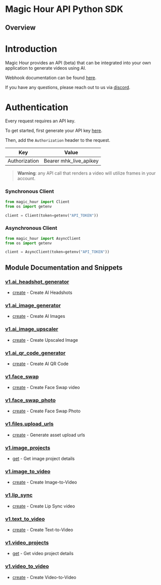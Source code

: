 
# Magic Hour API Python SDK

## Overview

# Introduction 

Magic Hour provides an API (beta) that can be integrated into your own application to generate videos using AI. 

Webhook documentation can be found [here](https://magichour.ai/docs/webhook).

If you have any questions, please reach out to us via [discord](https://discord.gg/JX5rgsZaJp).

# Authentication

Every request requires an API key.

To get started, first generate your API key [here](https://magichour.ai/settings/developer).

Then, add the `Authorization` header to the request.

| Key | Value |
|-|-|
| Authorization | Bearer mhk_live_apikey |

> **Warning**: any API call that renders a video will utilize frames in your account.


### Synchronous Client

```python
from magic_hour import Client
from os import getenv

client = Client(token=getenv("API_TOKEN"))
```

### Asynchronous Client

```python
from magic_hour import AsyncClient
from os import getenv

client = AsyncClient(token=getenv("API_TOKEN"))
```

## Module Documentation and Snippets

### [v1.ai_headshot_generator](magic_hour/resources/v1/ai_headshot_generator/README.md)

* [create](magic_hour/resources/v1/ai_headshot_generator/README.md#create) - Create AI Headshots

### [v1.ai_image_generator](magic_hour/resources/v1/ai_image_generator/README.md)

* [create](magic_hour/resources/v1/ai_image_generator/README.md#create) - Create AI Images

### [v1.ai_image_upscaler](magic_hour/resources/v1/ai_image_upscaler/README.md)

* [create](magic_hour/resources/v1/ai_image_upscaler/README.md#create) - Create Upscaled Image

### [v1.ai_qr_code_generator](magic_hour/resources/v1/ai_qr_code_generator/README.md)

* [create](magic_hour/resources/v1/ai_qr_code_generator/README.md#create) - Create AI QR Code

### [v1.face_swap](magic_hour/resources/v1/face_swap/README.md)

* [create](magic_hour/resources/v1/face_swap/README.md#create) - Create Face Swap video

### [v1.face_swap_photo](magic_hour/resources/v1/face_swap_photo/README.md)

* [create](magic_hour/resources/v1/face_swap_photo/README.md#create) - Create Face Swap Photo

### [v1.files.upload_urls](magic_hour/resources/v1/files/upload_urls/README.md)

* [create](magic_hour/resources/v1/files/upload_urls/README.md#create) - Generate asset upload urls

### [v1.image_projects](magic_hour/resources/v1/image_projects/README.md)

* [get](magic_hour/resources/v1/image_projects/README.md#get) - Get image project details

### [v1.image_to_video](magic_hour/resources/v1/image_to_video/README.md)

* [create](magic_hour/resources/v1/image_to_video/README.md#create) - Create Image-to-Video

### [v1.lip_sync](magic_hour/resources/v1/lip_sync/README.md)

* [create](magic_hour/resources/v1/lip_sync/README.md#create) - Create Lip Sync video

### [v1.text_to_video](magic_hour/resources/v1/text_to_video/README.md)

* [create](magic_hour/resources/v1/text_to_video/README.md#create) - Create Text-to-Video

### [v1.video_projects](magic_hour/resources/v1/video_projects/README.md)

* [get](magic_hour/resources/v1/video_projects/README.md#get) - Get video project details

### [v1.video_to_video](magic_hour/resources/v1/video_to_video/README.md)

* [create](magic_hour/resources/v1/video_to_video/README.md#create) - Create Video-to-Video

<!-- MODULE DOCS END -->
